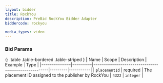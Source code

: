 ```yaml
---
layout: bidder
title: RockYou
description: PreBid RockYou Bidder Adapter
biddercode: rockyou

media_types: video
---
```


### Bid Params

{: .table .table-bordered .table-striped }
| Name          | Scope    | Description                                           | Example | Type      |
|---------------|----------|-------------------------------------------------------|---------|-----------|
| `placementId` | required | The placement ID assigned to the publisher by RockYou | `4322`  | `integer` |
